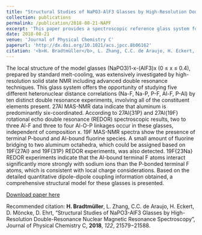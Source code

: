 ```yaml
---
title: "Structural Studies of NaPO3-AlF3 Glasses by High-Resolution Double-Resonance Nuclear Magnetic Resonance Spectroscopy"
collection: publications
permalink: /publication/2018-08-21-NAPF
excerpt: 'This paper provides a spectroscopic reference glass system for many optical research applications.'
date: 2018-08-21
venue: 'Journal of Physical Chemistry C'
paperurl: 'http://dx.doi.org/10.1021/acs.jpcc.8b06162'
citation: '<b>H. Bradtmüller</b>, L. Zhang, C.C. de Araujo, H. Eckert, D. Möncke, D. Ehrt, “Structural Studies of NaPO3-AlF3 Glasses by High-Resolution Double-Resonance Nuclear Magnetic Resonance Spectroscopy”, Journal of Physical Chemistry C, **2018**, *122*, 21579−21588.'
---
```

The local structure of the model glasses (NaPO3)1-x-(AlF3)x (0 ≤ x ≤ 0.4), prepared by standard melt-cooling, was extensively investigated by high-resolution solid state NMR including advanced double resonance techniques. This glass system offers the opportunity of studying five different heteronuclear distance correlations (Na-F, Na-P, P-F, Al-F, P-Al) by ten distinct double resonance experiments, involving all of the constituent elements present. 27Al MAS-NMR data indicate that aluminum is predominantly six-coordinated. According to 27Al{31P} and 27Al{19F} rotational echo double resonance (REDOR) spectroscopic results, two to three Al-F and three to four Al-O-P linkages occur in these glasses, independent of composition x. 19F MAS-NMR spectra show the presence of terminal P-bound and Al-bound fluorine species. A small amount of fluorine bridging to two aluminum octahedra, which could be assigned based on 19F{27Al} and 19F{31P} REDOR experiments, was also detected. 19F{23Na} REDOR experiments indicate that the Al-bound terminal F atoms interact significantly more strongly with sodium ions than the P-bonded terminal F atoms, which is consistent with local charge considerations. Based on the detailed quantitative dipole-dipole coupling information obtained, a comprehensive structural model for these glasses is presented.

[Download paper here](http://hbrmn.github.io/files/paper4.pdf)

Recommended citation: <b>H. Bradtmüller</b>, L. Zhang, C.C. de Araujo, H. Eckert, D. Möncke, D. Ehrt, “Structural Studies of NaPO3-AlF3 Glasses by High-Resolution Double-Resonance Nuclear Magnetic Resonance Spectroscopy”, Journal of Physical Chemistry C, **2018**, *122*, 21579−21588.